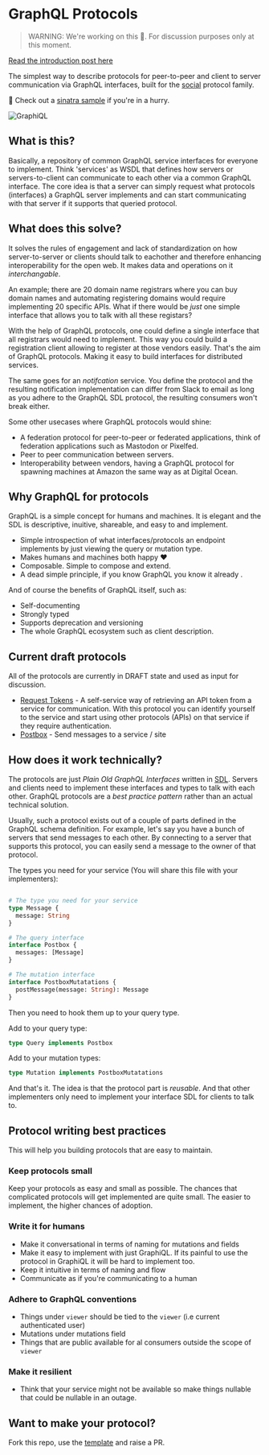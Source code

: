# GraphQL Protocols

> WARNING: We're working on this 💪. For discussion purposes only at this moment.

[Read the introduction post here](http://emilebosch.com/2019/06/27/why-we-need-graphql-protocols/)

The simplest way to describe protocols for peer-to-peer and client to server communication via GraphQL interfaces, built for the [social](https://github.com/graphql-protocols/social) protocol family. 

🚀 Check out a [sinatra sample](https://github.com/graphql-protocols/graphql-protocols-sinatra-sample) if you're in a hurry.

![GraphiQL](https://raw.githubusercontent.com/graphql-protocols/graphql-protocols-sinatra-sample/master/images/graphiql.jpg)

## What is this?

Basically, a repository of common GraphQL service interfaces for everyone to implement. Think 'services' as WSDL that defines how servers or servers-to-client can communicate to each other via a common GraphQL interface. The core idea is that a server can simply request what protocols (interfaces) a GraphQL server implements and can start communicating with that server if it supports that queried protocol.

## What does this solve?

It solves the rules of engagement and lack of standardization on how server-to-server or clients should talk to eachother and therefore enhancing interoperability for the open web. It makes data and operations on it _interchangable_.

An example; there are 20 domain name registrars where you can buy domain names and automating registering domains would require implementing 20 specific APIs. What if there would be _just_ one simple interface that allows you to talk with all these registars? 

With the help of GraphQL protocols, one could define a single interface that all registrars would need to implement. This way you could build a registration client allowing to register at those vendors easily. That's the aim of GraphQL protocols. Making it easy to build interfaces for distributed services.

The same goes for an _notifcation_ service. You define the protocol and the resulting notification implementation can differ from Slack to email as long as you adhere to the GraphQL SDL protocol, the resulting consumers won't break either.

Some other usecases where GraphQL protocols would shine:

- A federation protocol for peer-to-peer or federated applications, think of federation applications such as Mastodon or Pixelfed.
- Peer to peer communication between servers.
- Interoperability between vendors, having a GraphQL protocol for spawning machines at Amazon the same way as at Digital Ocean.

## Why GraphQL for protocols

GraphQL is a simple concept for humans and machines. It is elegant and the SDL is descriptive, inuitive, shareable, and easy to  and implement.

- Simple introspection of what interfaces/protocols an endpoint implements by just viewing the query or mutation type.
- Makes humans and machines both happy ❤️
- Composable. Simple to compose and extend.
- A dead simple principle, if you know GraphQL you know it already .

And of course the benefits of GraphQL itself, such as:
- Self-documenting
- Strongly typed
- Supports deprecation and versioning
- The whole GraphQL ecosystem such as client description.

## Current draft protocols

All of the protocols are currently in DRAFT state and used as input for discussion.

- [Request Tokens](draft/token-request.md) - A self-service way of retrieving an API token from a service for communication. With this protocol you can identify yourself to the service and start using other protocols (APIs) on that service if they require authentication.
- [Postbox](draft/postbox.md) - Send messages to a service / site

## How does it work technically?

The protocols are just _Plain Old GraphQL Interfaces_ written in [SDL](https://graphql.org/learn/schema/). Servers and clients need to implement these interfaces and types to talk with each other. GraphQL protocols are a _best practice pattern_ rather than an actual technical solution.

Usually, such a protocol exists out of a couple of parts defined in the GraphQL schema definition. For example, let's say you have a bunch of servers that send messages to each other. By connecting to a server that supports this protocol, you can easily send a message to the owner of that protocol.

The types you need for your service (You will share this file with your implementers):

```graphql

# The type you need for your service
type Message {
  message: String
}

# The query interface
interface Postbox {
  messages: [Message]
}

# The mutation interface
interface PostboxMutatations {
  postMessage(message: String): Message
}
```

Then you need to hook them up to your query type.

Add to your query type:

```graphql
type Query implements Postbox
```

Add to your mutation types:

```graphql
type Mutation implements PostboxMutatations
```

And that's it. The idea is that the protocol part is _reusable_. And that other implementers only need to implement your interface SDL for clients to talk to.

## Protocol writing best practices

This will help you building protocols that are easy to maintain.

### Keep protocols small

Keep your protocols as easy and small as possible. The chances that complicated protocols will get implemented are quite small. The easier to implement, the higher chances of adoption.

### Write it for humans

- Make it conversational in terms of naming for mutations and fields
- Make it easy to implement with just GraphiQL. If its painful to use the protocol in GraphiQL it will be hard to implement too.
- Keep it intuitive in terms of naming and flow
- Communicate as if you're communicating to a human

### Adhere to GraphQL conventions

- Things under `viewer` should be tied to the `viewer` (i.e current authenticated user)
- Mutations under mutations field
- Things that are public available for al consumers outside the scope of `viewer`

### Make it resilient

- Think that your service might not be available so make things nullable that could be nullable in an outage.

## Want to make your protocol?

Fork this repo, use the [template](template.md) and raise a PR.
